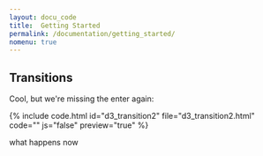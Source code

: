 ```yaml
---
layout: docu_code
title:  Getting Started
permalink: /documentation/getting_started/
nomenu: true
---
```






## Transitions

Cool, but we're missing the enter again: 

{% include code.html id="d3_transition2" file="d3_transition2.html" code="" js="false" preview="true" %}

what happens now

